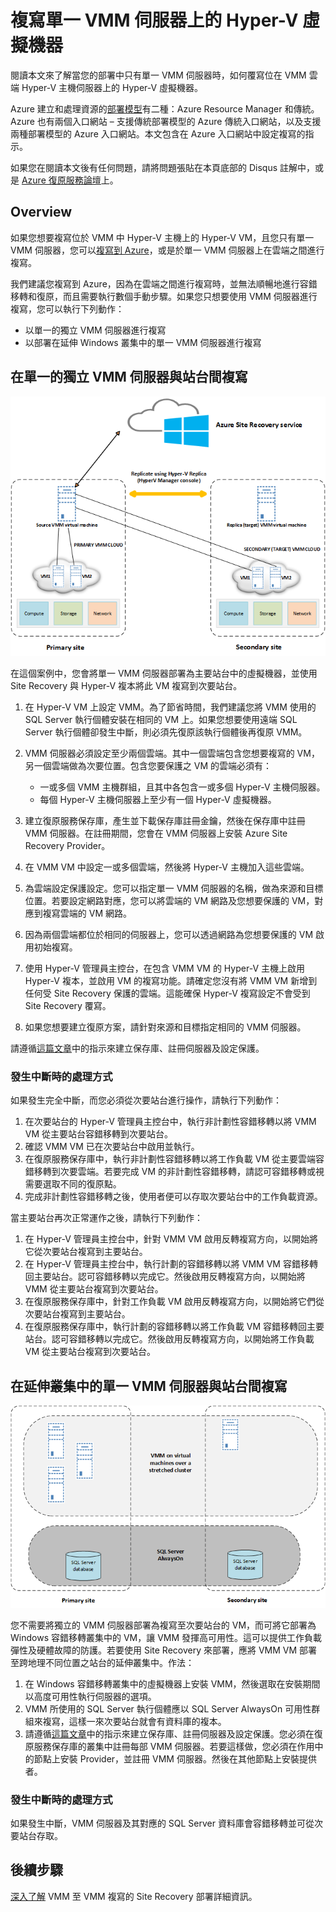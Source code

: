 
<properties
	pageTitle="Azure Site Recovery：在單一 VMM 伺服器上複寫 Hyper-V 虛擬機器 | Microsoft Azure"
	description="本文章說明當您只有單一 VMM 伺服器時該如何複寫 Hyper-V 虛擬機器。"
	services="site-recovery"
	documentationCenter=""
	authors="rayne-wiselman"
	manager="jwhit"
	editor=""/>

<tags
	ms.service="site-recovery"
	ms.devlang="na"
	ms.topic="article"
	ms.tgt_pltfrm="na"
	ms.workload="backup-recovery"
	ms.date="08/24/2016"
	ms.author="raynew"/>

#  複寫單一 VMM 伺服器上的 Hyper-V 虛擬機器

閱讀本文來了解當您的部署中只有單一 VMM 伺服器時，如何覆寫位在 VMM 雲端 Hyper-V 主機伺服器上的 Hyper-V 虛擬機器。

Azure 建立和處理資源的[部署模型](../resource-manager-deployment-model.md)有二種：Azure Resource Manager 和傳統。Azure 也有兩個入口網站 – 支援傳統部署模型的 Azure 傳統入口網站，以及支援兩種部署模型的 Azure 入口網站。本文包含在 Azure 入口網站中設定複寫的指示。


如果您在閱讀本文後有任何問題，請將問題張貼在本頁底部的 Disqus 註解中，或是 [Azure 復原服務論壇](https://social.msdn.microsoft.com/forums/azure/home?forum=hypervrecovmgr)上。

## Overview

如果您想要複寫位於 VMM 中 Hyper-V 主機上的 Hyper-V VM，且您只有單一 VMM 伺服器，您可以[複寫到 Azure](site-recovery-vmm-to-azure.md)，或是於單一 VMM 伺服器上在雲端之間進行複寫。

我們建議您複寫到 Azure，因為在雲端之間進行複寫時，並無法順暢地進行容錯移轉和復原，而且需要執行數個手動步驟。如果您只想要使用 VMM 伺服器進行複寫，您可以執行下列動作：

- 以單一的獨立 VMM 伺服器進行複寫
- 以部署在延伸 Windows 叢集中的單一 VMM 伺服器進行複寫


## 在單一的獨立 VMM 伺服器與站台間複寫

![獨立虛擬 VMM 伺服器](./media/site-recovery-single-vmm/single-vmm-standalone.png)

在這個案例中，您會將單一 VMM 伺服器部署為主要站台中的虛擬機器，並使用 Site Recovery 與 Hyper-V 複本將此 VM 複寫到次要站台。

1. 在 Hyper-V VM 上設定 VMM。為了節省時間，我們建議您將 VMM 使用的 SQL Server 執行個體安裝在相同的 VM 上。如果您想要使用遠端 SQL Server 執行個體卻發生中斷，則必須先復原該執行個體後再復原 VMM。
2. VMM 伺服器必須設定至少兩個雲端。其中一個雲端包含您想要複寫的 VM，另一個雲端做為次要位置。包含您要保護之 VM 的雲端必須有：

	- 一或多個 VMM 主機群組，且其中各包含一或多個 Hyper-V 主機伺服器。
	- 每個 Hyper-V 主機伺服器上至少有一個 Hyper-V 虛擬機器。

3. 建立復原服務保存庫，產生並下載保存庫註冊金鑰，然後在保存庫中註冊 VMM 伺服器。在註冊期間，您會在 VMM 伺服器上安裝 Azure Site Recovery Provider。
4. 在 VMM VM 中設定一或多個雲端，然後將 Hyper-V 主機加入這些雲端。
3. 為雲端設定保護設定。您可以指定單一 VMM 伺服器的名稱，做為來源和目標位置。若要設定網路對應，您可以將雲端的 VM 網路及您想要保護的 VM，對應到複寫雲端的 VM 網路。
4. 因為兩個雲端都位於相同的伺服器上，您可以透過網路為您想要保護的 VM 啟用初始複寫。
4. 使用 Hyper-V 管理員主控台，在包含 VMM VM 的 Hyper-V 主機上啟用 Hyper-V 複本，並啟用 VM 的複寫功能。請確定您沒有將 VMM VM 新增到任何受 Site Recovery 保護的雲端。這能確保 Hyper-V 複寫設定不會受到 Site Recovery 覆寫。
5. 如果您想要建立復原方案，請針對來源和目標指定相同的 VMM 伺服器。

請遵循[這篇文章](site-recovery-vmm-to-vmm.md)中的指示來建立保存庫、註冊伺服器及設定保護。

### 發生中斷時的處理方式

如果發生完全中斷，而您必須從次要站台進行操作，請執行下列動作：

1.	在次要站台的 Hyper-V 管理員主控台中，執行非計劃性容錯移轉以將 VMM VM 從主要站台容錯移轉到次要站台。
2.	確認 VMM VM 已在次要站台中啟用並執行。
3.	在復原服務保存庫中，執行非計劃性容錯移轉以將工作負載 VM 從主要雲端容錯移轉到次要雲端。若要完成 VM 的非計劃性容錯移轉，請認可容錯移轉或視需要選取不同的復原點。
4.	完成非計劃性容錯移轉之後，使用者便可以存取次要站台中的工作負載資源。

當主要站台再次正常運作之後，請執行下列動作：

1.	在 Hyper-V 管理員主控台中，針對 VMM VM 啟用反轉複寫方向，以開始將它從次要站台複寫到主要站台。
2.	在 Hyper-V 管理員主控台中，執行計劃的容錯移轉以將 VMM VM 容錯移轉回主要站台。認可容錯移轉以完成它。然後啟用反轉複寫方向，以開始將 VMM 從主要站台複寫到次要站台。
3.	在復原服務保存庫中，針對工作負載 VM 啟用反轉複寫方向，以開始將它們從次要站台複寫到主要站台。
4.	在復原服務保存庫中，執行計劃的容錯移轉以將工作負載 VM 容錯移轉回主要站台。認可容錯移轉以完成它。然後啟用反轉複寫方向，以開始將工作負載 VM 從主要站台複寫到次要站台。



## 在延伸叢集中的單一 VMM 伺服器與站台間複寫

![叢集虛擬 VMM 伺服器](./media/site-recovery-single-vmm/single-vmm-cluster.png)

您不需要將獨立的 VMM 伺服器部署為複寫至次要站台的 VM，而可將它部署為 Windows 容錯移轉叢集中的 VM，讓 VMM 發揮高可用性。這可以提供工作負載彈性及硬體故障的防護。若要使用 Site Recovery 來部署，應將 VMM VM 部署至跨地理不同位置之站台的延伸叢集中。作法：

1. 在 Windows 容錯移轉叢集中的虛擬機器上安裝 VMM，然後選取在安裝期間以高度可用性執行伺服器的選項。
2. VMM 所使用的 SQL Server 執行個體應以 SQL Server AlwaysOn 可用性群組來複寫，這樣一來次要站台就會有資料庫的複本。
3. 請遵循[這篇文章](site-recovery-vmm-to-vmm.md)中的指示來建立保存庫、註冊伺服器及設定保護。您必須在復原服務保存庫的叢集中註冊每部 VMM 伺服器。若要這樣做，您必須在作用中的節點上安裝 Provider，並註冊 VMM 伺服器。然後在其他節點上安裝提供者。

### 發生中斷時的處理方式

如果發生中斷，VMM 伺服器及其對應的 SQL Server 資料庫會容錯移轉並可從次要站台存取。


## 後續步驟

[深入了解](site-recovery-vmm-to-vmm.md) VMM 至 VMM 複寫的 Site Recovery 部署詳細資訊。

<!---HONumber=AcomDC_0824_2016-->